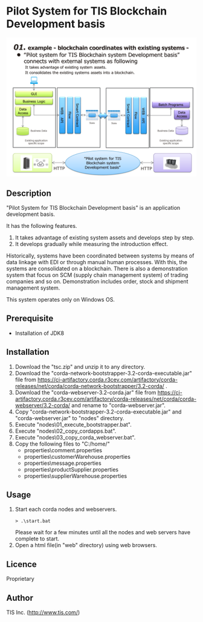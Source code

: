 Pilot System for TIS Blockchain Development basis
==========================
[![image](https://github.com/TIS-BCDBproject/images/blob/master/example.jpg)](https://marketplace.r3.com/solutions/pilot-system-for-tis-blockchain-development-basis)

## Description
"Pilot System for TIS Blockchain Development basis" is an application development basis.

It has the following features.

1. It takes advantage of existing system assets and develops step by step. 
1. It develops gradually while measuring the introduction effect.

Historically, systems have been coordinated between systems by means of data linkage with EDI or through manual human processes. With this, the systems are consolidated on a blockchain. There is also a demonstration system that focus on SCM (supply chain management system) of trading companies and so on. Demonstration includes order, stock and shipment management system.

This system operates only on Windows OS.

## Prerequisite
- Installation of JDK8

## Installation
1. Download the "tsc.zip" and unzip it to any directory.
1. Download the "corda-network-bootstrapper-3.2-corda-executable.jar" file from https://ci-artifactory.corda.r3cev.com/artifactory/corda-releases/net/corda/corda-network-bootstrapper/3.2-corda/ .
1. Download the "corda-webserver-3.2-corda.jar" file from https://ci-artifactory.corda.r3cev.com/artifactory/corda-releases/net/corda/corda-webserver/3.2-corda/ and rename to "corda-webserver.jar".
1. Copy "corda-network-bootstrapper-3.2-corda-executable.jar" and "corda-webserver.jar" to "nodes" directory.
1. Execute "nodes\01_execute_bootstrapper.bat".
1. Execute "nodes\02_copy_cordapps.bat".
1. Execute "nodes\03_copy_corda_webserver.bat".
1. Copy the following files to "C:/home/"
    - properties\comment.properties
    - properties\customerWarehouse.properties
    - properties\message.properties
    - properties\productSupplier.properties
    - properties\supplierWarehouse.properties

## Usage
1. Start each corda nodes and webservers. 
    ``` {.sourceCode .dosbatch}
    > .\start.bat
    ```
   Please wait for a few minutes until all the nodes and web servers have complete to start.
1. Open a html file(in "web" directory) using web browsers.

## Licence
Proprietary

## Author
TIS Inc. (http://www.tis.com/)
